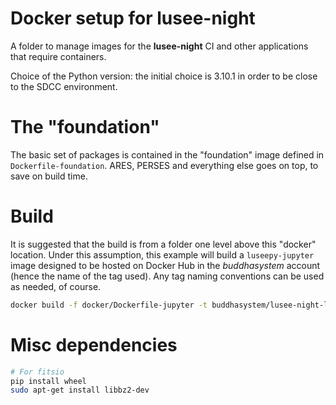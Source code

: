 # Docker setup for lusee-night

A folder to manage images for the **lusee-night** CI and other
applications that require containers.

Choice of the Python version: the initial choice is 3.10.1 in order
to be close to the SDCC environment.

# The "foundation"

The basic set of packages is contained in the "foundation" image
defined in ```Dockerfile-foundation```. ARES, PERSES and everything
else goes on top, to save on build time.

# Build

It is suggested that the build is from a folder one level above
this "docker" location. Under this assumption, this example will build
a ```luseepy-jupyter``` image designed to be hosted on Docker Hub in the
_buddhasystem_ account (hence the name of the tag used). Any tag naming
conventions can be used as needed, of course.

```bash
docker build -f docker/Dockerfile-jupyter -t buddhasystem/lusee-night-luseepy-jupyter:0.1 .
```

# Misc dependencies

```bash
# For fitsio
pip install wheel
sudo apt-get install libbz2-dev
```
